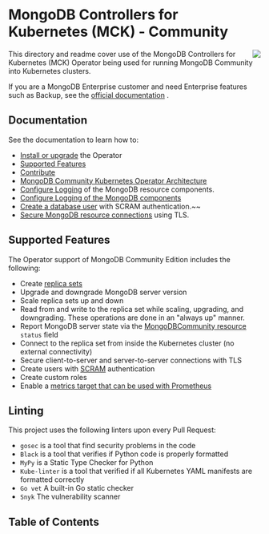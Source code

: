 # MongoDB Controllers for Kubernetes (MCK) - Community #

<img align="right" src="https://mongodb-kubernetes-operator.s3.amazonaws.com/img/Leaf-Forest%402x.png">

This directory and readme cover use of the MongoDB Controllers for Kubernetes (MCK) Operator being used for running MongoDB Community into Kubernetes clusters.

If you are a MongoDB Enterprise customer and need Enterprise features such as Backup, see the [official documentation](https://www.mongodb.com/docs/kubernetes/current/) .

## Documentation

See the documentation to learn how to:

- [Install or upgrade](https://www.mongodb.com/docs/kubernetes/current/) the Operator
- [Supported Features](#supported-features)
- [Contribute](contributing.md)
- [MongoDB Community Kubernetes Operator Architecture](architecture.md)
- [Configure Logging](logging.md) of the MongoDB resource components.
- [Configure Logging of the MongoDB components](logging.md)
- [Create a database user](users.md) with SCRAM authentication.~~
- [Secure MongoDB resource connections](secure.md) using TLS.

## Supported Features

The Operator support of MongoDB Community Edition includes the following:

- Create [replica sets](https://www.mongodb.com/docs/manual/replication/)
- Upgrade and downgrade MongoDB server version
- Scale replica sets up and down
- Read from and write to the replica set while scaling, upgrading, and downgrading. These operations are done in an "always up" manner.
- Report MongoDB server state via the [MongoDBCommunity resource](/config/crd/bases/mongodbcommunity.mongodb.com_mongodbcommunity.yaml) `status` field
- Connect to the replica set from inside the Kubernetes cluster (no external connectivity)
- Secure client-to-server and server-to-server connections with TLS
- Create users with [SCRAM](https://www.mongodb.com/docs/manual/core/security-scram/) authentication
- Create custom roles
- Enable a [metrics target that can be used with Prometheus](prometheus/README.md)

## Linting

This project uses the following linters upon every Pull Request:

* `gosec` is a tool that find security problems in the code
* `Black` is a tool that verifies if Python code is properly formatted
* `MyPy` is a Static Type Checker for Python
* `Kube-linter` is a tool that verified if all Kubernetes YAML manifests are formatted correctly
* `Go vet` A built-in Go static checker
* `Snyk` The vulnerability scanner

## Table of Contents
